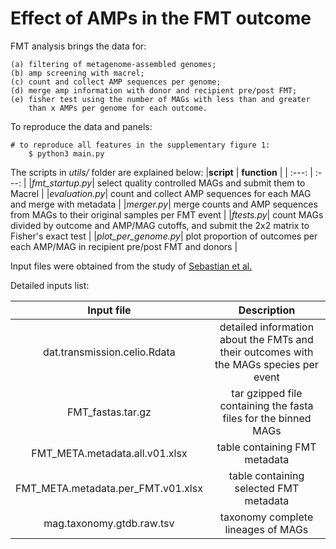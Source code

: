 # Effect of AMPs in the FMT outcome

FMT analysis brings the data for:

	(a) filtering of metagenome-assembled genomes;
	(b) amp screening with macrel;
	(c) count and collect AMP sequences per genome;
	(d) merge amp information with donor and recipient pre/post FMT;
	(e) fisher test using the number of MAGs with less than and greater
	    than x AMPs per genome for each outcome.

To reproduce the data and panels:

```
# to reproduce all features in the supplementary figure 1:
    $ python3 main.py
```

The scripts in *utils/* folder are explained below:
|**script** | **function** |
| :---: | :---: |
|*fmt_startup.py*| select quality controlled MAGs and submit them to Macrel | 
|*evaluation.py*| count and collect AMP sequences for each MAG and merge with metadata |
|*merger.py*| merge counts and AMP sequences from MAGs to their original samples per FMT event |
|*ftests.py*| count MAGs divided by outcome and AMP/MAG cutoffs, and submit the 2x2 matrix to Fisher's exact test |
|*plot_per_genome.py*| plot proportion of outcomes per each AMP/MAG in recipient pre/post FMT and donors | 


Input files were obtained from the study of
[Sebastian et al.](https://www.biorxiv.org/content/10.1101/2021.09.30.462010v1.supplementary-material)

Detailed inputs list:

| **Input file** | **Description** |
| :---: | :---: |
| dat.transmission.celio.Rdata | detailed information about the FMTs and their outcomes with the MAGs species per event |
| FMT_fastas.tar.gz | tar gzipped file containing the fasta files for the binned MAGs |
| FMT_META.metadata.all.v01.xlsx | table containing FMT metadata |
| FMT_META.metadata.per_FMT.v01.xlsx | table containing selected FMT metadata |
| mag.taxonomy.gtdb.raw.tsv | taxonomy complete lineages of MAGs |

